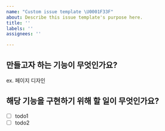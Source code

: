 ```yaml
---
name: "Custom issue template \U0001F33F"
about: Describe this issue template's purpose here.
title: ''
labels: ''
assignees: ''

---
```


## 만들고자 하는 기능이 무엇인가요?
ex. 페이지 디자인

## 해당 기능을 구현하기 위해 할 일이 무엇인가요?
- [ ] todo1
- [ ] todo2
